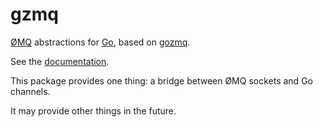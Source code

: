 gzmq
====

[ØMQ](http://www.zeromq.org) abstractions for [Go](http://golang.org), based on [gozmq](https://github.com/alecthomas/gozmq).

See the [documentation](http://go.pkgdoc.org/github.com/jtacoma/gzmq).

This package provides one thing: a bridge between ØMQ sockets and Go channels.

It may provide other things in the future.

